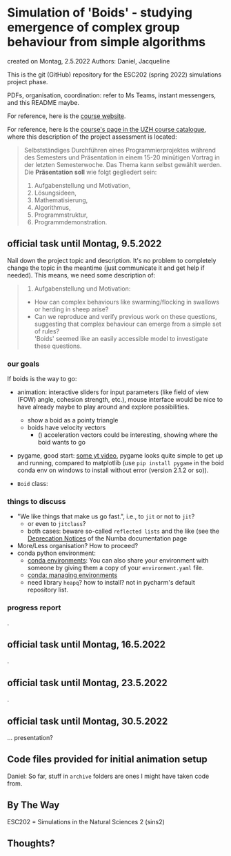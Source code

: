 # Simulation of 'Boids' - studying emergence of complex group behaviour from simple algorithms

created on Montag, 2.5.2022
Authors: Daniel, Jacqueline

This is the git (GitHub) repository for the ESC202 (spring 2022) simulations project phase.

PDFs, organisation, coordination: refer to Ms Teams, instant messengers, and this README maybe.

For reference, here is the [course website](https://www.ics.uzh.ch/~stadel/doku.php?id=spin:esc202_fs2022).

For reference, here is the [course's page in the UZH course catalogue](), where this description of the project assessment is located:
> Selbstständiges Durchführen eines Programmierprojektes während des Semesters und Präsentation in einem 15-20 minütigen Vortrag in der letzten Semesterwoche.
> Das Thema kann selbst gewählt werden. Die **Präsentation soll** wie folgt gegliedert sein:
> 1. Aufgabenstellung und Motivation,
> 2. Lösungsideen,
> 3. Mathematisierung,
> 4. Algorithmus,
> 5. Programmstruktur,
> 6. Programmdemonstration.

## official task until Montag, 9.5.2022

Nail down the project topic and description. It's no problem to completely change the topic in the meantime (just communicate it and get help if needed). This means, we need some description of:
> 1. Aufgabenstellung und Motivation:  
> - How can complex behaviours like swarming/flocking in swallows or herding in sheep arise?  
> - Can we reproduce and verify previous work on these questions, suggesting that complex behaviour can emerge from a simple set of rules?  
> 'Boids' seemed like an easily accessible model to investigate these questions.

### our goals

If boids is the way to go:

- animation: interactive sliders for input parameters (like field of view (FOW) angle, cohesion strength, etc.), mouse interface would be nice to have already maybe to play around and explore possibilities.
  - show a boid as a pointy triangle
  - boids have velocity vectors
    - () acceleration vectors could be interesting, showing where the boid wants to go
- pygame, good start: [some yt video](https://www.youtube.com/watch?v=cFq3dKa6q0o), pygame looks quite simple to get up and running, compared to matplotlib (use `pip install pygame` in the boid conda env on windows to install without error (version 2.1.2 or so)).

- `Boid` class: <Jacqueline>

### things to discuss

- "We like things that make us go fast.", i.e., to `jit` or not to `jit`?
  - or even to `jitclass`?
  - both cases: beware so-called `reflected lists` and the like (see the [Deprecation Notices](https://numba.pydata.org/numba-doc/latest/reference/deprecation.html?highlight=list%20deprecation) of the Numba documentation page
- More/Less organisation? How to proceed?
- conda python environment:
  - [conda environments](https://docs.conda.io/projects/conda/en/latest/user-guide/concepts/environments.html): You can also share your environment with someone by giving them a copy of your `environment.yaml` file.
  - [conda: managing environments](https://docs.conda.io/projects/conda/en/latest/user-guide/tasks/manage-environments.html)
  - need library `heapq`? how to install? not in pycharm's default repository list.

### progress report

.

## official task until Montag, 16.5.2022
.

## official task until Montag, 23.5.2022
.

## official task until Montag, 30.5.2022
... presentation?

## Code files provided for initial animation setup

Daniel: So far, stuff in `archive` folders are ones I might have taken code from.

## By The Way

ESC202 = Simulations in the Natural Sciences 2 (sins2)

## Thoughts?
